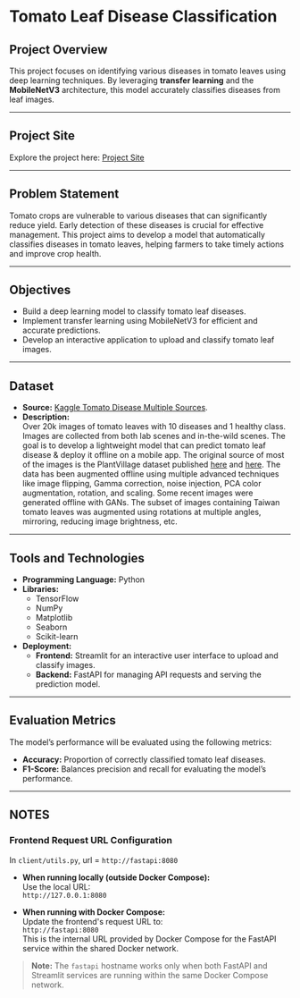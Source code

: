 # Tomato Leaf Disease Classification

## Project Overview

This project focuses on identifying various diseases in tomato leaves using deep learning techniques. By leveraging **transfer learning** and the **MobileNetV3** architecture, this model accurately classifies diseases from leaf images.

---

## Project Site

Explore the project here: [Project Site](http://16.171.43.89:8000)

---

## Problem Statement

Tomato crops are vulnerable to various diseases that can significantly reduce yield. Early detection of these diseases is crucial for effective management. This project aims to develop a model that automatically classifies diseases in tomato leaves, helping farmers to take timely actions and improve crop health.

---

## Objectives

- Build a deep learning model to classify tomato leaf diseases.
- Implement transfer learning using MobileNetV3 for efficient and accurate predictions.
- Develop an interactive application to upload and classify tomato leaf images.

---

## Dataset

- **Source:** [Kaggle Tomato Disease Multiple Sources](https://www.kaggle.com/datasets/cookiefinder/tomato-disease-multiple-sources).
- **Description:**  
  Over 20k images of tomato leaves with 10 diseases and 1 healthy class. Images are collected from both lab scenes and in-the-wild scenes. The goal is to develop a lightweight model that can predict tomato leaf disease & deploy it offline on a mobile app.
  The original source of most of the images is the PlantVillage dataset published [here](https://data.mendeley.com/datasets/tywbtsjrjv/1) and [here](https://data.mendeley.com/datasets/ngdgg79rzb/1). The data has been augmented offline using multiple advanced techniques like image flipping, Gamma correction, noise injection, PCA color augmentation, rotation, and scaling. Some recent images were generated offline with GANs. The subset of images containing Taiwan tomato leaves was augmented using rotations at multiple angles, mirroring, reducing image brightness, etc.

---

## Tools and Technologies

- **Programming Language:** Python
- **Libraries:**
  - TensorFlow
  - NumPy
  - Matplotlib
  - Seaborn
  - Scikit-learn
- **Deployment:**
  - **Frontend:** Streamlit for an interactive user interface to upload and classify images.
  - **Backend:** FastAPI for managing API requests and serving the prediction model.

---

## Evaluation Metrics

The model’s performance will be evaluated using the following metrics:

- **Accuracy:** Proportion of correctly classified tomato leaf diseases.
- **F1-Score:** Balances precision and recall for evaluating the model’s performance.

---

## NOTES

### Frontend Request URL Configuration

In `client/utils.py`, url = `http://fastapi:8080`

- **When running locally (outside Docker Compose):**  
  Use the local URL:  
  `http://127.0.0.1:8080`

- **When running with Docker Compose:**  
  Update the frontend's request URL to:  
  `http://fastapi:8080`  
  This is the internal URL provided by Docker Compose for the FastAPI service within the shared Docker network.

> **Note:** The `fastapi` hostname works only when both FastAPI and Streamlit services are running within the same Docker Compose network.
